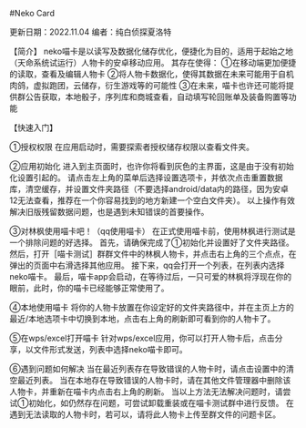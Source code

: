 #Neko Card

更新日期：2022.11.04
编者：纯白侦探夏洛特

【简介】
neko喵卡是以读写及数据化储存优化，便捷化为目的，适用于起始之地（天命系统试运行）人物卡的安卓移动应用。
其存在使得：
①在移动端更加便捷的读取，查看及编辑人物卡
②将人物卡数据化，使得其数据在未来可能用于自机肉鸽，虚拟跑团，云储存，衍生游戏等的可能性
③在未来，喵卡也许还可能将提供群公告获取，本地骰子，序列库和商城查看，自动填写轮回账单及装备购置等功能

【快速入门】

①授权权限
在应用启动时，需要探索者授权储存权限以查看文件夹。

②应用初始化
进入到主页面时，也许你将看到灰色的主界面，这是由于没有初始化设置引起的。
请点击左上角的菜单后选择设置选项卡，并依次点击重置数据库，清空缓存，并设置文件夹路径（不要选择android/data内的路径，因为安卓12无法查看，推荐在一个你容易找到的地方新建一个空白文件夹）。
以上操作有效解决旧版残留数据问题，也是遇到未知错误的首要操作。

③对林枫使用喵卡吧！（qq使用喵卡）
在正式使用喵卡前，使用林枫进行测试是一个排除问题的好选择。
首先，请确保完成了①初始化并设置好了文件夹路径。
然后，打开［喵卡测试］群群文件中的林枫人物卡，并点击右上角的三个点点，在弹出的页面中右滑选择其他应用。
接下来，qq会打开一个列表，在列表内选择neko喵卡。
最后，喵卡app会启动，在等待过后，一只可爱的林枫将浮现在你的眼前，此时，你的喵卡已经能够正常使用了。

④本地使用喵卡
将你的人物卡放置在你设定好的文件夹路径中，并在主页上方的最近/本地选项卡中切换到本地，点击右上角的刷新即可看到你的人物卡了。

⑤在wps/excel打开喵卡
针对wps/excel应用，你可以打开人物卡后，点击分享，以文件形式发送，列表中选择neko喵卡即可。

⑥遇到问题如何解决
当在最近列表存在导致错误的人物卡时，请点击设置中的清空最近列表。
当在本地存在导致错误的人物卡时，请在其他文件管理器中删除该人物卡，并重新在喵卡内点击右上角的刷新。
当以上方法无法解决问题时，请尝试①初始化，如仍然存在问题，可尝试卸载重装或在喵卡测试群中进行反馈。
在遇到无法读取的人物卡时，若可以，请将此人物卡上传至群文件的问题卡区。
